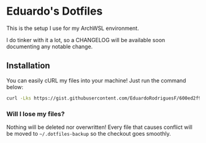 # Eduardo's Dotfiles

This is the setup I use for my ArchWSL environment.

I do tinker with it a lot, so a CHANGELOG will be available soon documenting any notable change.

## Installation

You can easily cURL my files into your machine! Just run the command below:

```bash
curl -Lks https://gist.githubusercontent.com/EduardoRodriguesF/600ed2f94ad4bdba947fbdf0ca698a9e/raw | bash
```

### Will I lose my files?

Nothing will be deleted nor overwritten! Every file that causes conflict will be moved to `~/.dotfiles-backup` so the checkout goes smoothly.
